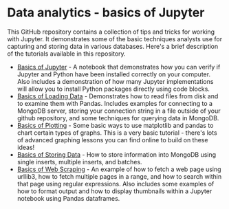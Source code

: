 # Data analytics - basics of Jupyter
This GitHub repository contains a collection of tips and tricks for working with Jupyter.  It demonstrates some of the basic techniques analysts use for capturing and storing data in various databases.  Here's a brief description of the tutorials available in this repository.

* [Basics of Jupyter](https://github.com/tspence/data-analysis-class-resources/blob/main/jupyter/Basics%20of%20Jupyter.ipynb) - A notebook that demonstrates how you can verify if Jupyter and Python have been installed correctly on your computer.  Also includes a demonstration of how many Jupyter implementations will allow you to install Python packages directly using code blocks.
* [Basics of Loading Data](https://github.com/tspence/data-analysis-class-resources/blob/main/jupyter/Basics%20of%20Loading%20Data.ipynb) - Demonstrates how to read files from disk and to examine them with Pandas.  Includes examples for connecting to a MongoDB server, storing your connection string in a file outside of your github repository, and some techniques for querying data in MongoDB.
* [Basics of Plotting](https://github.com/tspence/data-analysis-class-resources/blob/main/jupyter/Basics%20of%20Plotting.ipynb) - Some basic ways to use matplotlib and pandas to chart certain types of graphs.  This is a very basic tutorial - there's lots of advanced graphing lessons you can find online to build on these ideas!
* [Basics of Storing Data](https://github.com/tspence/data-analysis-class-resources/blob/main/jupyter/Basics%20of%20Storing%20Data.ipynb) - How to store information into MongoDB using single inserts, multiple inserts, and batches.
* [Basics of Web Scraping](https://github.com/tspence/data-analysis-class-resources/blob/main/jupyter/Basics%20of%20Web%20Scraping.ipynb) - An example of how to fetch a web page using urllib3, how to fetch multiple pages in a range, and how to search within that page using regular expressions.  Also includes some examples of how to format output and how to display thumbnails within a Jupyter notebook using Pandas dataframes.
